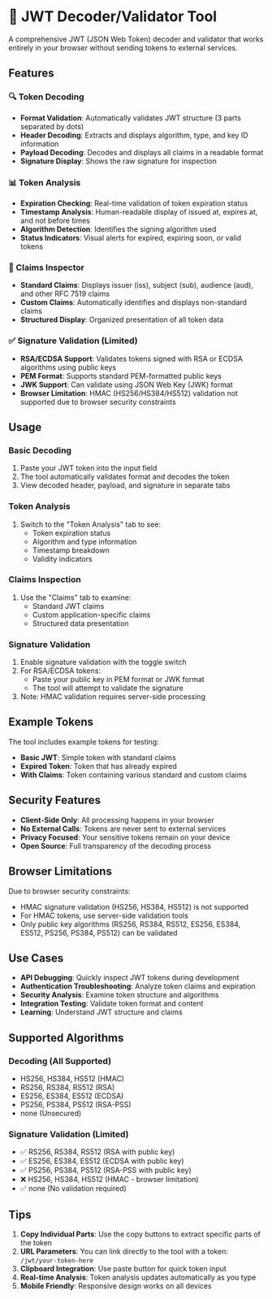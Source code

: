 # 🔐 JWT Decoder/Validator Tool

A comprehensive JWT (JSON Web Token) decoder and validator that works entirely in your browser without sending tokens to external services.

## Features

### 🔍 Token Decoding
- **Format Validation**: Automatically validates JWT structure (3 parts separated by dots)
- **Header Decoding**: Extracts and displays algorithm, type, and key ID information
- **Payload Decoding**: Decodes and displays all claims in a readable format
- **Signature Display**: Shows the raw signature for inspection

### 📊 Token Analysis
- **Expiration Checking**: Real-time validation of token expiration status
- **Timestamp Analysis**: Human-readable display of issued at, expires at, and not before times
- **Algorithm Detection**: Identifies the signing algorithm used
- **Status Indicators**: Visual alerts for expired, expiring soon, or valid tokens

### 🔐 Claims Inspector
- **Standard Claims**: Displays issuer (iss), subject (sub), audience (aud), and other RFC 7519 claims
- **Custom Claims**: Automatically identifies and displays non-standard claims
- **Structured Display**: Organized presentation of all token data

### ✅ Signature Validation (Limited)
- **RSA/ECDSA Support**: Validates tokens signed with RSA or ECDSA algorithms using public keys
- **PEM Format**: Supports standard PEM-formatted public keys
- **JWK Support**: Can validate using JSON Web Key (JWK) format
- **Browser Limitation**: HMAC (HS256/HS384/HS512) validation not supported due to browser security constraints

## Usage

### Basic Decoding
1. Paste your JWT token into the input field
2. The tool automatically validates format and decodes the token
3. View decoded header, payload, and signature in separate tabs

### Token Analysis
1. Switch to the "Token Analysis" tab to see:
   - Token expiration status
   - Algorithm and type information
   - Timestamp breakdown
   - Validity indicators

### Claims Inspection
1. Use the "Claims" tab to examine:
   - Standard JWT claims
   - Custom application-specific claims
   - Structured data presentation

### Signature Validation
1. Enable signature validation with the toggle switch
2. For RSA/ECDSA tokens:
   - Paste your public key in PEM format or JWK format
   - The tool will attempt to validate the signature
3. Note: HMAC validation requires server-side processing

## Example Tokens

The tool includes example tokens for testing:
- **Basic JWT**: Simple token with standard claims
- **Expired Token**: Token that has already expired
- **With Claims**: Token containing various standard and custom claims

## Security Features

- **Client-Side Only**: All processing happens in your browser
- **No External Calls**: Tokens are never sent to external services
- **Privacy Focused**: Your sensitive tokens remain on your device
- **Open Source**: Full transparency of the decoding process

## Browser Limitations

Due to browser security constraints:
- HMAC signature validation (HS256, HS384, HS512) is not supported
- For HMAC tokens, use server-side validation tools
- Only public key algorithms (RS256, RS384, RS512, ES256, ES384, ES512, PS256, PS384, PS512) can be validated

## Use Cases

- **API Debugging**: Quickly inspect JWT tokens during development
- **Authentication Troubleshooting**: Analyze token claims and expiration
- **Security Analysis**: Examine token structure and algorithms
- **Integration Testing**: Validate token format and content
- **Learning**: Understand JWT structure and claims

## Supported Algorithms

### Decoding (All Supported)
- HS256, HS384, HS512 (HMAC)
- RS256, RS384, RS512 (RSA)
- ES256, ES384, ES512 (ECDSA)
- PS256, PS384, PS512 (RSA-PSS)
- none (Unsecured)

### Signature Validation (Limited)
- ✅ RS256, RS384, RS512 (RSA with public key)
- ✅ ES256, ES384, ES512 (ECDSA with public key)
- ✅ PS256, PS384, PS512 (RSA-PSS with public key)
- ❌ HS256, HS384, HS512 (HMAC - browser limitation)
- ✅ none (No validation required)

## Tips

1. **Copy Individual Parts**: Use the copy buttons to extract specific parts of the token
2. **URL Parameters**: You can link directly to the tool with a token: `/jwt/your-token-here`
3. **Clipboard Integration**: Use paste button for quick token input
4. **Real-time Analysis**: Token analysis updates automatically as you type
5. **Mobile Friendly**: Responsive design works on all devices 